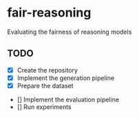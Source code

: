 # fair-reasoning
Evaluating the fairness of reasoning models

## TODO

- [x] Create the repository
- [x] Implement the generation pipeline
- [x] Prepare the dataset 
- [] Implement the evaluation pipeline
- [] Run experiments
